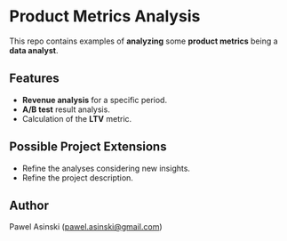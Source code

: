 # Product Metrics Analysis

This repo contains examples of **analyzing** some **product metrics** being a **data analyst**.

## Features

- **Revenue analysis** for a specific period.
- **A/B test** result analysis.
- Calculation of the **LTV** metric.

## Possible Project Extensions

- Refine the analyses considering new insights.
- Refine the project description.

## Author

Pawel Asinski (pawel.asinski@gmail.com)
